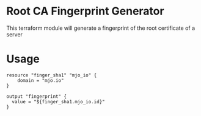 # Root CA Fingerprint Generator

This terraform module will generate a fingerprint of the root certificate of a server

# Usage

```
resource "finger_sha1" "mjo_io" {
    domain = "mjo.io"
}

output "fingerprint" {
  value = "${finger_sha1.mjo_io.id}"
}
```